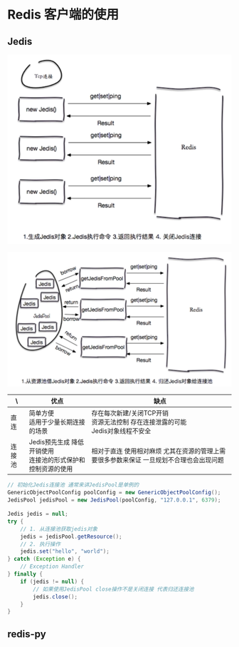 # Redis 客户端的使用

## Jedis

![Jedis 直连](assets/3-1.png)

![Jedis 连接池](assets/3-2.png)

| \ | 优点 | 缺点 |
| --- | --- | --- |
| 直连 | 简单方便<br/>适用于少量长期连接的场景 | 存在每次新建/关闭TCP开销<br/>资源无法控制 存在连接泄露的可能<br/>Jedis对象线程不安全 |
| 连接池 | Jedis预先生成 降低开销使用<br/>连接池的形式保护和控制资源的使用 | 相对于直连 使用相对麻烦 尤其在资源的管理上需要很多参数来保证 一旦规划不合理也会出现问题 |

```java
// 初始化Jedis连接池 通常来讲JedisPool是单例的
GenericObjectPoolConfig poolConfig = new GenericObjectPoolConfig();
JedisPool jedisPool = new JedisPool(poolConfig, "127.0.0.1", 6379);
```

```java
Jedis jedis = null;
try {
    // 1. 从连接池获取jedis对象
    jedis = jedisPool.getResource();
    // 2. 执行操作
    jedis.set("hello", "world");
} catch (Exception e) {
    // Exception Handler
} finally {
    if (jedis != null) {
        // 如果使用JedisPool close操作不是关闭连接 代表归还连接池
        jedis.close();
    }
}
```

## redis-py